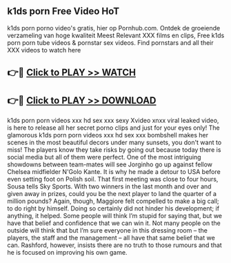 ## k1ds porn Free Video HoT 

k1ds porn porno video's gratis, hier op Pornhub.com. Ontdek de groeiende verzameling van hoge kwaliteit Meest Relevant XXX films en clips,
Free k1ds porn porn tube videos & pornstar sex videos. Find pornstars and all their XXX videos to watch here


## 👉🔴 [Click to PLAY >> WATCH](http://us.freeplayer.one?title=k1ds_porn&ref=16D)

## 👉🔴 [Click to PLAY >> DOWNLOAD](http://us.freeplayer.one?title=k1ds_porn&ref=16D)


k1ds porn porn videos xxx hd sex xxx sexy Xvideo xnxx viral leaked video, is here to release all her secret porno clips and just for your eyes only! The glamorous k1ds porn porn videos xxx hd sex xxx bombshell makes her scenes in the most beautiful decors under many sunsets, you don't want to miss! The players know they take risks by going out because today there is social media but all of them were perfect. One of the most intriguing showdowns between team-mates will see Jorginho go up against fellow Chelsea midfielder N'Golo Kante. It is why he made a detour to USA before even setting foot on Polish soil. That first meeting was close to four hours, Sousa tells Sky Sports. With two winners in the last month and over and given away in prizes, could you be the next player to land the quarter of a million pounds? Again, though, Maggiore felt compelled to make a big call; to do right by himself. Doing so certainly did not hinder his development; if anything, it helped. Some people will think I’m stupid for saying that, but we have that belief and confidence that we can win it. Not many people on the outside will think that but I’m sure everyone in this dressing room – the players, the staff and the management – all have that same belief that we can. Rashford, however, insists there are no truth to those rumours and that he is focused on improving his own game.
